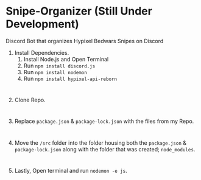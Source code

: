 # Snipe-Organizer (Still Under Development)
Discord Bot that organizes Hypixel Bedwars Snipes on Discord

1. Install Dependencies.
    1. Install Node.js and Open Terminal
    2. Run `npm install discord.js`
    3. Run `npm install nodemon`
    4. Run `npm install hypixel-api-reborn`
#
2. Clone Repo.
#
3. Replace `package.json` & `package-lock.json` with the files from my Repo.
#
4. Move the `/src` folder into the folder housing both the `package.json` & `package-lock.json` along with the folder that
was created; `node_modules`.
#
5. Lastly, Open terminal and run `nodemon -e js`.
